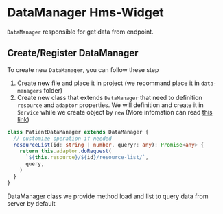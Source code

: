 # DataManager Hms-Widget
`DataManager` responsible for get data from endpoint.

## Create/Register DataManager
To create new `DataManager`, you can follow these step
 1. Create new file and place it in project (we recommand place it in `data-managers` folder)
 2. Create new class that extends `DataManager` that need to definition `resource` and `adaptor` properties. We will definition and create it in `Service` while we create object by `new` (More infomation can read [this link](service-widget.md))

```ts
class PatientDataManager extends DataManager {
  // customize operation if needed
  resourceList(id: string | number, query?: any): Promise<any> {
    return this.adaptor.doRequest(
      `${this.resource}/${id}/resource-list/`,
      query,
    )
  }
}
```

DataManager class we provide method load and list to query data from server by default
